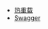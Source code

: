 - [热重载](https://docs.nestjs.cn/9/recipes?id=%e7%83%ad%e9%87%8d%e8%bd%bd)
- [Swagger](https://docs.nestjs.cn/9/recipes?id=swagger)
